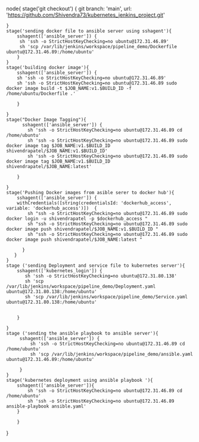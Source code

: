 node{
    stage('git checkout') {
        git branch: 'main', url: 'https://github.com/Shivendra73/kubernetes_jenkins_project.git'
        
    }
    stage('sending docker file to ansible server using sshagent'){
        sshagent(['ansible_server']) {
         sh 'ssh -o StrictHostKeyChecking=no ubuntu@172.31.46.89'
         sh 'scp /var/lib/jenkins/workspace/pipeline_demo/Dockerfile ubuntu@172.31.46.89:/home/ubuntu'
        }
    }
    stage('building docker image'){
        sshagent(['ansible_server']) {
        sh 'ssh -o StrictHostKeyChecking=no ubuntu@172.31.46.89'
        sh 'ssh -o StrictHostKeyChecking=no ubuntu@172.31.46.89 sudo docker image build -t $JOB_NAME:v1.$BUILD_ID -f /home/ubuntu/Dockerfile .'

        }
    
    }
    stage("Docker Image Tagging"){
          sshagent(['ansible_server']) {
            sh 'ssh -o StrictHostKeyChecking=no ubuntu@172.31.46.89 cd /home/ubuntu'
            sh 'ssh -o StrictHostKeyChecking=no ubuntu@172.31.46.89 sudo docker image tag $JOB_NAME:v1.$BUILD_ID shivendrapatel/$JOB_NAME:v1.$BUILD_ID'
            sh 'ssh -o StrictHostKeyChecking=no ubuntu@172.31.46.89 sudo docker image tag $JOB_NAME:v1.$BUILD_ID shivendrapatel/$JOB_NAME:latest'

        }
            
    }
    stage('Pushing Docker images from asible serer to docker hub'){
        sshagent(['ansible_server']) {
        withCredentials([string(credentialsId: 'dockerhub_access', variable: 'dockerhub_access')])  {
            sh "ssh -o StrictHostKeyChecking=no ubuntu@172.31.46.89 sudo docker login -u shivendrapatel -p $dockerhub_access "
            sh "ssh -o StrictHostKeyChecking=no ubuntu@172.31.46.89 sudo docker image push shivendrapatel/$JOB_NAME:v1.$BUILD_ID "
            sh "ssh -o StrictHostKeyChecking=no ubuntu@172.31.46.89 sudo docker image push shivendrapatel/$JOB_NAME:latest "

          }
       }
    }  
    stage ('sending Deployment and service file to kubernetes server'){
        sshagent(['kubernetes_login']) {
           sh 'ssh -o StrictHostKeyChecking=no ubuntu@172.31.80.138'
           sh 'scp /var/lib/jenkins/workspace/pipeline_demo/Deployment.yaml ubuntu@172.31.80.138:/home/ubuntu'
           sh 'scp /var/lib/jenkins/workspace/pipeline_demo/Service.yaml ubuntu@172.31.80.138:/home/ubuntu'
           
            
        } 
        
    }
    stage ('sending the ansible playbook to ansible server'){
         sshagent(['ansible_server']) {
             sh 'ssh -o StrictHostKeyChecking=no ubuntu@172.31.46.89 cd /home/ubuntu'
             sh 'scp /var/lib/jenkins/workspace/pipeline_demo/ansible.yaml ubuntu@172.31.46.89:/home/ubuntu'
             
         }
    }
    stage('kubernetes deployment using ansible playbook '){
        sshagent(['ansible_server']){
            sh 'ssh -o StrictHostKeyChecking=no ubuntu@172.31.46.89 cd /home/ubuntu'
            sh 'ssh -o StrictHostKeyChecking=no ubuntu@172.31.46.89  ansible-playbook ansible.yaml'
        }
            
        }
    

}    